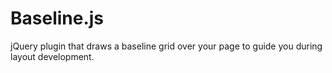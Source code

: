 Baseline.js
===========

jQuery plugin that draws a baseline grid over your page to guide you during layout development.
